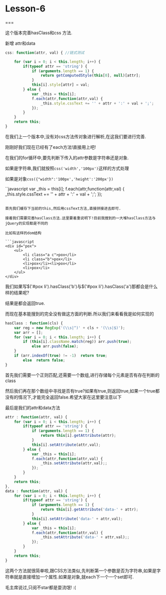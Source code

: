 # Lesson-6

===

这个版本完善hasClass和css 方法.

新增 attr和data

```javascript
css: function(attr, val) { //链式测试

    for (var i = 0; i < this.length; i++) {
        if(typeof attr == 'string') {
            if (arguments.length == 1) {
                return getComputedStyle(this[0], null)[attr];
            }
            this[i].style[attr] = val;
        } else {
            var _this = this[i];
            f.each(attr,function(attr,val) {
                _this.style.cssText += '' + attr + ':' + val + ';';
            });
        }
    }
    return this;
}
```

在我们上一个版本中,没有对css方法传对象进行解析,在这我们要进行完善.

刚刚好我们现在已经有了each方法!直接用上吧!

在我们的for循环中,要先判断下传入的attr参数是字符串还是对象.

如果是字符串,我们就按照`css('width','100px')`这样的方式处理

如果是对象`css({"width":'100px','height':'200px'})`

``javascript
var _this = this[i];
f.each(attr,function(attr,val) {
    _this.style.cssText += '' + attr + ':' + val + ';';
});
```

首先我们缓存下当前的this,然后用cssText方法,直接拼接进去即可.

接着我们需要完善hasClass方法.这里要着重说明下!目前我搜到的一大堆hasClass方法与jQuery的实现都是不同的

比如有这样的dom结构

```javascript
<div id="pox">
    <ul>
        <li class="a c">pox</li>
        <li class="b">pox</li>
        <li>pox</li><li>pox</li>
        <li>pox</li>
    </ul>
</div>
```

我们如果写$('#pox li').hasClass('b')与$('#pox li').hasClass('a')那都会是什么样的结果呢?

结果是都会返回true.

而现在基本能搜到的完全没有做这方面的判断.所以我们来看看我是如何实现的

```javascript
hasClass : function(cls) {
    var reg = new RegExp('(\\s|^)' + cls + '(\\s|$)');
    var arr = [];
    for (var i = 0; i < this.length; i++) {
        if (this[i].className.match(reg)) arr.push(true);
            else arr.push(false);
    }
    if (arr.indexOf(true) != -1)  return true;
        else  return false;
}
```

首先我们需要一个正则匹配,还需要一个数组,进行存储每个元素是否有存在判断的class

然后我们再在那个数组中寻找是否有true?如果有true,则返回true,如果一个true都没有的情况下,才能完全返回false.希望大家在这里要注意以下

最后是我们的attr和data方法
```javascript
attr : function(attr, val) {
    for (var i = 0; i < this.length; i++) {
        if(typeof attr == 'string') {
            if (arguments.length == 1) {
                return this[i].getAttribute(attr);
            }
            this[i].setAttribute(attr,val);
        } else {
            var _this = this[i];
            f.each(attr,function(attr,val) {
                _this.setAttribute(attr,val);;
            });
        }
    }
    return this;
},
data : function(attr, val) {
    for (var i = 0; i < this.length; i++) {
        if(typeof attr == 'string') {
            if (arguments.length == 1) {
                return this[i].getAttribute('data-' + attr);
            }
            this[i].setAttribute('data-' + attr,val);
        } else {
            var _this = this[i];
            f.each(attr,function(attr,val) {
                _this.setAttribute('data-' + attr,val);;
            });
        }
    }
    return this;
}
```

这两个方法就很简单啦,跟CSS方法类似,先判断第一个参数是否为字符串,如果是字符串就是直接增加一个属性.如果是对象,就each下一个一个set即可.

毛主席说过,只阅不star都是耍流氓! :(